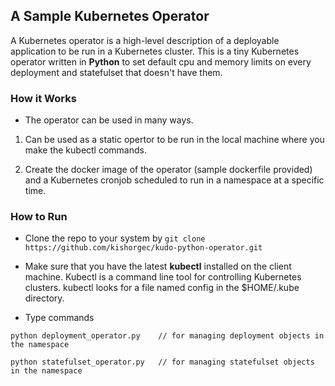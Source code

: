 ## A Sample Kubernetes Operator

A Kubernetes operator is a high-level description of a deployable application to be run in a Kubernetes cluster. This is a tiny Kubernetes operator written in **Python** to set default cpu and memory limits on every deployment and statefulset that doesn't have them.

### How it Works

- The operator can be used in many ways.
1) Can be used as a static opertor to be run in the local machine where you make the kubectl commands.

2) Create the docker image of the operator (sample dockerfile provided) and a Kubernetes cronjob scheduled to run in a namespace at a specific time.


### How to Run

- Clone the repo to your system by `git clone https://github.com/kishorgec/kudo-python-operator.git`

- Make sure that you have the latest **kubectl** installed on the client machine. Kubectl is a command line tool for controlling Kubernetes clusters. kubectl looks for a file named config in the $HOME/.kube directory.

- Type commands
```
python deployment_operator.py    // for managing deployment objects in the namespace

python statefulset_operator.py   // for managing statefulset objects in the namespace
```

